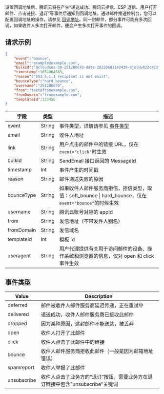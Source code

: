 设置回调地址后，腾讯云将在产生“递送成功、腾讯云拒信、ESP 退信、用户打开邮件、点击链接、退订”等事件后通知到回调地址。通过邮件推送控制台，您可以配置回调地址的操作，请参见 [回调地址](https://cloud.tencent.com/document/product/1288/55194)。同一封邮件，部分事件可能有多次回调，如果收件人多次打开邮件，便会产生多次打开事件的回调。

## 请求示例
```json
{
    "event":"bounce",
    "email":"example@example.com",
    "bulkId":"qcloudses-30-251200670-date-20220601142439-8jolHvR2XcXC1",
    "timestamp":1654064683,
    "reason":"551 5.1.1 recipient is not exist",
    "bounceType":"hard_bounce",
    "username":"251200670",
    "from":"test@fromexample.com",
    "fromDomain":"fromexample.com",
    "templateId":123456
}
```

| 字段         | 类型     | 描述                                                                                 |
| ---------- | ------ | ---------------------------------------------------------------------------------- |
| event      | String | 事件类型，详情请参见 [事件类型](https://cloud.tencent.com/document/product/1288/52368#Event_Type) |
| email      | String | 收件人地址                                                                              |
| link       | String | 用户点击的邮件中的链接 URL，仅在`event="click"`时生效                                               |
| bulkId     | String | SendEmail 接口返回的 MessageId                                                          |
| timestamp  | Int    | 事件产生的时间戳                                                                           |
| reason     | String | 邮件递送失败的原因                                                                          |
| bounceType | String | 如果收件人邮件服务商拒信，拒信类型，取值：soft\_bounce \| hard\_bounce，仅在`event="bounce"`的时候生效           |
| username   | String | 腾讯云账号对应的 appId                                                                     |
| from       | String | 发信地址（不带发件人别名）                                                                      |
| fromDomain | String | 发信域名                                                                               |
| templateId | Int    | 模板 Id                                                                              |
| useragent | String | 用户代理提供有关用于访问邮件的设备、操作系统和浏览器的信息，仅对 open 和 click 事件生效

## 事件类型[](id:Event_Type)
Value|Description
--|--
deferred|邮件被收件人邮件服务商延迟传递，正在重试中
delivered|递送成功，收件人邮件服务商已接收此邮件
dropped|因为某种原因，这封邮件不能送达，被丢弃
open|收件人打开了此邮件
click|收件人点击了此邮件中的链接
bounce|收件人邮件服务商拒收此邮件（一般是因为邮箱地址错误）
spamreport|收件人举报了此邮件
unsubscribe|收件人点击了业务方的“退订”按钮，需要业务方在退订链接中包含"unsubscribe"关键词
